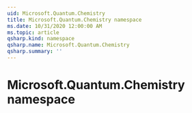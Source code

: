 ```yaml
---
uid: Microsoft.Quantum.Chemistry
title: Microsoft.Quantum.Chemistry namespace
ms.date: 10/31/2020 12:00:00 AM
ms.topic: article
qsharp.kind: namespace
qsharp.name: Microsoft.Quantum.Chemistry
qsharp.summary: ''
---
```


# Microsoft.Quantum.Chemistry namespace




